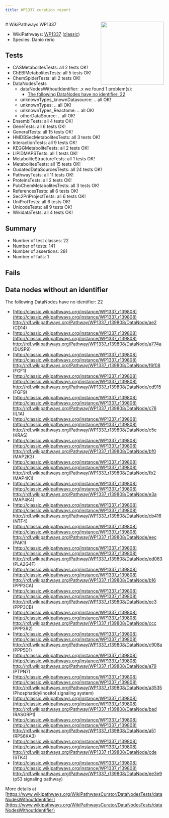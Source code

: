 ```yaml
---
title: WP1337 curation report
---
```


<img style="float: right; width: 200px" src="https://upload.wikimedia.org/wikipedia/commons/thumb/8/83/Wplogo_with_text_500.png/640px-Wplogo_with_text_500.png" />
# WikiPathways WP1337

* WikiPathways: [WP1337](https://wikipathways.org/pathways/WP1337) ([classic](https://classic.wikipathways.org/instance/WP1337))
* Species: Danio rerio
## Tests
* CASMetabolitesTests: all 2 tests OK!
* ChEBIMetabolitesTests: all 5 tests OK!
* ChemSpiderTests: all 2 tests OK!
* DataNodesTests
    * dataNodesWithoutIdentifier: .x we found 1 problem(s):
        * [The following DataNodes have no identifier: 22](#8792c4b1)
    * unknownTypes_knownDatasource: .. all OK!
    * unknownTypes: .. all OK!
    * unknownTypes_Reactome: .. all OK!
    * otherDataSource: .. all OK!
* EnsemblTests: all 4 tests OK!
* GeneTests: all 6 tests OK!
* GeneralTests: all 15 tests OK!
* HMDBSecMetabolitesTests: all 3 tests OK!
* InteractionTests: all 9 tests OK!
* KEGGMetaboliteTests: all 2 tests OK!
* LIPIDMAPSTests: all 1 tests OK!
* MetaboliteStructureTests: all 1 tests OK!
* MetabolitesTests: all 15 tests OK!
* OudatedDataSourcesTests: all 24 tests OK!
* PathwayTests: all 11 tests OK!
* ProteinsTests: all 2 tests OK!
* PubChemMetabolitesTests: all 3 tests OK!
* ReferencesTests: all 6 tests OK!
* Sec2PriProjectTests: all 6 tests OK!
* UniProtTests: all 6 tests OK!
* UnicodeTests: all 9 tests OK!
* WikidataTests: all 4 tests OK!


## Summary

* Number of test classes: 22
* Number of tests: 141
* Number of assertions: 281
* Number of fails: 1

## Fails

<a name="8792c4b1" />

## Data nodes without an identifier

The following DataNodes have no identifier: 22

* [http://classic.wikipathways.org/instance/WP1337_r139808](http://classic.wikipathways.org/instance/WP1337_r139808) http://rdf.wikipathways.org/Pathway/WP1337_r139808/DataNode/ae2 (CD14)
* [http://classic.wikipathways.org/instance/WP1337_r139808](http://classic.wikipathways.org/instance/WP1337_r139808) http://rdf.wikipathways.org/Pathway/WP1337_r139808/DataNode/a774a (DUSP9)
* [http://classic.wikipathways.org/instance/WP1337_r139808](http://classic.wikipathways.org/instance/WP1337_r139808) http://rdf.wikipathways.org/Pathway/WP1337_r139808/DataNode/f6f08 (FGF1)
* [http://classic.wikipathways.org/instance/WP1337_r139808](http://classic.wikipathways.org/instance/WP1337_r139808) http://rdf.wikipathways.org/Pathway/WP1337_r139808/DataNode/cd915 (FGF9)
* [http://classic.wikipathways.org/instance/WP1337_r139808](http://classic.wikipathways.org/instance/WP1337_r139808) http://rdf.wikipathways.org/Pathway/WP1337_r139808/DataNode/c76 (IL1A)
* [http://classic.wikipathways.org/instance/WP1337_r139808](http://classic.wikipathways.org/instance/WP1337_r139808) http://rdf.wikipathways.org/Pathway/WP1337_r139808/DataNode/c5e (KRAS)
* [http://classic.wikipathways.org/instance/WP1337_r139808](http://classic.wikipathways.org/instance/WP1337_r139808) http://rdf.wikipathways.org/Pathway/WP1337_r139808/DataNode/bf0 (MAP2K3)
* [http://classic.wikipathways.org/instance/WP1337_r139808](http://classic.wikipathways.org/instance/WP1337_r139808) http://rdf.wikipathways.org/Pathway/WP1337_r139808/DataNode/fb2 (MAP4K1)
* [http://classic.wikipathways.org/instance/WP1337_r139808](http://classic.wikipathways.org/instance/WP1337_r139808) http://rdf.wikipathways.org/Pathway/WP1337_r139808/DataNode/e3a (MAP4K4)
* [http://classic.wikipathways.org/instance/WP1337_r139808](http://classic.wikipathways.org/instance/WP1337_r139808) http://rdf.wikipathways.org/Pathway/WP1337_r139808/DataNode/cb416 (NTF4)
* [http://classic.wikipathways.org/instance/WP1337_r139808](http://classic.wikipathways.org/instance/WP1337_r139808) http://rdf.wikipathways.org/Pathway/WP1337_r139808/DataNode/eec (PAK1)
* [http://classic.wikipathways.org/instance/WP1337_r139808](http://classic.wikipathways.org/instance/WP1337_r139808) http://rdf.wikipathways.org/Pathway/WP1337_r139808/DataNode/ed063 (PLA2G4F)
* [http://classic.wikipathways.org/instance/WP1337_r139808](http://classic.wikipathways.org/instance/WP1337_r139808) http://rdf.wikipathways.org/Pathway/WP1337_r139808/DataNode/b16 (PPP3CA)
* [http://classic.wikipathways.org/instance/WP1337_r139808](http://classic.wikipathways.org/instance/WP1337_r139808) http://rdf.wikipathways.org/Pathway/WP1337_r139808/DataNode/ec3 (PPP3CB)
* [http://classic.wikipathways.org/instance/WP1337_r139808](http://classic.wikipathways.org/instance/WP1337_r139808) http://rdf.wikipathways.org/Pathway/WP1337_r139808/DataNode/ccc (PPP3R2)
* [http://classic.wikipathways.org/instance/WP1337_r139808](http://classic.wikipathways.org/instance/WP1337_r139808) http://rdf.wikipathways.org/Pathway/WP1337_r139808/DataNode/c908a (PPP5D1)
* [http://classic.wikipathways.org/instance/WP1337_r139808](http://classic.wikipathways.org/instance/WP1337_r139808) http://rdf.wikipathways.org/Pathway/WP1337_r139808/DataNode/a79 (PTPN7)
* [http://classic.wikipathways.org/instance/WP1337_r139808](http://classic.wikipathways.org/instance/WP1337_r139808) http://rdf.wikipathways.org/Pathway/WP1337_r139808/DataNode/a3535 (Phosphatidylinositol
signaling system)
* [http://classic.wikipathways.org/instance/WP1337_r139808](http://classic.wikipathways.org/instance/WP1337_r139808) http://rdf.wikipathways.org/Pathway/WP1337_r139808/DataNode/bad (RASGRP1)
* [http://classic.wikipathways.org/instance/WP1337_r139808](http://classic.wikipathways.org/instance/WP1337_r139808) http://rdf.wikipathways.org/Pathway/WP1337_r139808/DataNode/a51 (RPS6KA3)
* [http://classic.wikipathways.org/instance/WP1337_r139808](http://classic.wikipathways.org/instance/WP1337_r139808) http://rdf.wikipathways.org/Pathway/WP1337_r139808/DataNode/cde (STK4)
* [http://classic.wikipathways.org/instance/WP1337_r139808](http://classic.wikipathways.org/instance/WP1337_r139808) http://rdf.wikipathways.org/Pathway/WP1337_r139808/DataNode/ee3e9 (p53 signaling pathway)


More details at [https://www.wikipathways.org/WikiPathwaysCurator/DataNodesTests/dataNodesWithoutIdentifier](https://www.wikipathways.org/WikiPathwaysCurator/DataNodesTests/dataNodesWithoutIdentifier)

